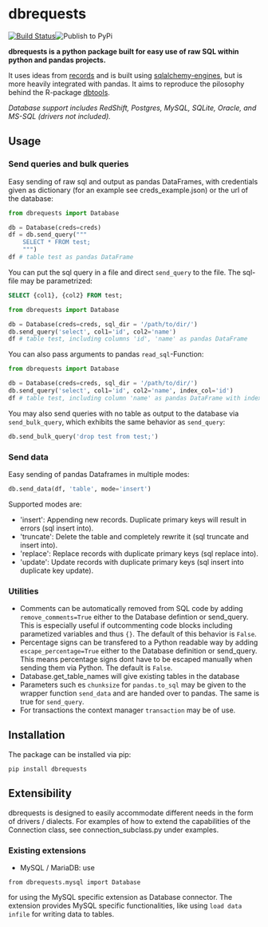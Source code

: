 # dbrequests

[![Build Status](https://travis-ci.org/INWTlab/dbrequests.svg?branch=master)](https://travis-ci.org/INWTlab/dbrequests)![Publish to PyPi](https://github.com/INWTlab/dbrequests/workflows/Publish%20to%20PyPi/badge.svg?branch=master)

**dbrequests is a python package built for easy use of raw SQL within python and pandas projects.**

It uses ideas from [records](https://github.com/kennethreitz/records/) and is built using [sqlalchemy-engines](https://www.sqlalchemy.org/), but is more heavily integrated with pandas. It aims to reproduce the pilosophy behind the R-package [dbtools](https://github.com/INWT/dbtools/).


_Database support includes RedShift, Postgres, MySQL, SQLite, Oracle, and MS-SQL (drivers not included)._

## Usage

### Send queries and bulk queries

Easy sending of raw sql and output as pandas DataFrames, with credentials given as dictionary (for an example see creds_example.json) or the url of the database:

```python
from dbrequests import Database

db = Database(creds=creds)
df = db.send_query("""
    SELECT * FROM test;
    """)
df # table test as pandas DataFrame
```

You can put the sql query in a file and direct `send_query` to the file. The sql-file may be parametrized:

```sql
SELECT {col1}, {col2} FROM test;

```

```python
from dbrequests import Database

db = Database(creds=creds, sql_dir = '/path/to/dir/')
db.send_query('select', col1='id', col2='name')
df # table test, including columns 'id', 'name' as pandas DataFrame
```

You can also pass arguments to pandas `read_sql`-Function:

```python
from dbrequests import Database

db = Database(creds=creds, sql_dir = '/path/to/dir/')
db.send_query('select', col1='id', col2='name', index_col='id')
df # table test, including column 'name' as pandas DataFrame with index 'id'
```

You may also send queries with no table as output to the database via `send_bulk_query`, which exhibits the same behavior as `send_query`:

```python
db.send_bulk_query('drop test from test;')
```

### Send data

Easy sending of pandas Dataframes in multiple modes:

```python
db.send_data(df, 'table', mode='insert')
```

Supported modes are:
  - 'insert': Appending new records. Duplicate primary keys will result in errors (sql insert into).
  - 'truncate': Delete the table and completely rewrite it (sql truncate and insert into).
  - 'replace': Replace records with duplicate primary keys (sql replace into).
  - 'update': Update records with duplicate primary keys (sql insert into duplicate key update).

### Utilities

- Comments can be automatically removed from SQL code by adding `remove_comments=True` either to the Database defintion or send_query. This is especially useful if outcommenting code blocks including parametized variables and thus `{}`. The default of this behavior is `False`.
- Percentage signs can be transfered to a Python readable way by adding `escape_percentage=True` either to the Database definition or send_query. This means percentage signs dont have to be escaped manually when sending them via Python. The default is `False`.
- Database.get_table_names will give existing tables in the database
- Parameters such es `chunksize` for `pandas.to_sql` may be given to the wrapper function `send_data` and are handed over to pandas. The same is true for `send_query`.
- For transactions the context manager `transaction` may be of use.

## Installation

The package can be installed via pip:

```
pip install dbrequests
```

## Extensibility
dbrequests is designed to easily accommodate different needs in the form of drivers / dialects. For examples of how to extend the capabilities of the Connection class, see connection_subclass.py under examples.

### Existing extensions
- MySQL / MariaDB: use
```
from dbrequests.mysql import Database
```
for using the MySQL specific extension as Database connector. The extension provides MySQL specific functionalities, like using `load data infile` for writing data to tables.
